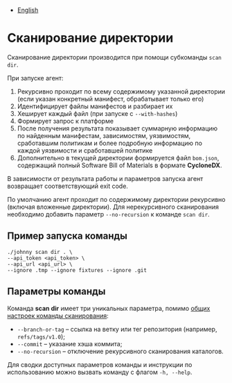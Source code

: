 - [English](../../agent/scan-dir.en/)

# Сканирование директории

Сканирование директории производится при помощи субкоманды `scan dir`.

При запуске агент:

1. Рекурсивно проходит по всему содержимому указанной директории (если указан конкретный манифест, обрабатывает только его)
1. Идентифицирует файлы манифестов и разбирает их
1. Хеширует каждый файл (при запуске с `--with-hashes`)
1. Формирует запрос к платформе
1. После получения результата показывает суммарную информацию по найденным манифестам, зависимостям, уязвимостям, сработавшим политикам и более подробную информацию по каждой уязвимости и сработавшей политике
1. Дополнительно в текущей директории формируется файл `bom.json`, содержащий полный Software Bill of Materials в формате **CycloneDX**.

В зависимости от результата работы и параметров запуска агент возвращает соответствующий exit code.

По умолчанию агент проходит по содержимому директории рекурсивно (включая вложенные директории). Для нерекурсивного сканирования необходимо добавить параметр `--no-recursion` к команде `scan dir`.

## Пример запуска команды

```
./johnny scan dir . \
--api_token <api_token> \
--api_url <api_url> \
--ignore .tmp --ignore fixtures --ignore .git
```

## Параметры команды

Команда **scan dir** имеет три уникальных параметра, помимо [общих настроек команды сканирования](/agent/scan/#_2):

- `--branch-or-tag` – ссылка на ветку или тег репозитория (например, `refs/tags/v1.0`);
- `--commit` – указание хэша коммита;
- `--no-recursion` – отключение рекурсивного сканирования каталогов.

Для сводки доступных параметров команды и инструкции по использованию можно вызвать команду с флагом `-h, --help`.
